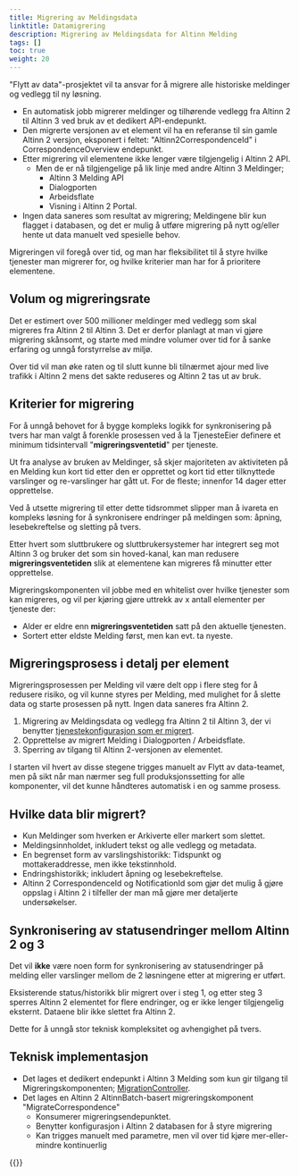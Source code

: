 ```yaml
---
title: Migrering av Meldingsdata
linktitle: Datamigrering
description: Migrering av Meldingsdata for Altinn Melding
tags: []
toc: true
weight: 20
---
```


"Flytt av data"-prosjektet vil ta ansvar for å migrere alle historiske meldinger og vedlegg til ny løsning.

- En automatisk jobb migrerer meldinger og tilhørende vedlegg fra Altinn 2 til Altinn 3 ved bruk av et dedikert API-endepunkt.
- Den migrerte versjonen av et element vil ha en referanse til sin gamle Altinn 2 versjon, eksponert i feltet: "Altinn2CorrespondenceId" i CorrespondenceOverview endepunkt.
- Etter migrering vil elementene ikke lenger være tilgjengelig i Altinn 2 API.
  - Men de er nå tilgjengelige på lik linje med andre Altinn 3 Meldinger;
    - Altinn 3 Melding API
    - Dialogporten
    - Arbeidsflate
    - Visning i Altinn 2 Portal.
- Ingen data saneres som resultat av migrering; Meldingene blir kun flagget i databasen, og det er mulig å utføre migrering på nytt og/eller hente ut data manuelt ved spesielle behov.

Migreringen vil foregå over tid, og man har fleksibilitet til å styre hvilke tjenester man migrerer for, og hvilke kriterier man har for å prioritere elementene.

## Volum og migreringsrate

Det er estimert over 500 millioner meldinger med vedlegg som skal migreres fra Altinn 2 til Altinn 3.
Det er derfor planlagt at man vi gjøre migrering skånsomt, og starte med mindre volumer over tid for å sanke erfaring og unngå forstyrrelse av miljø.

Over tid vil man øke raten og til slutt kunne bli tilnærmet ajour med live trafikk i Altinn 2 mens det sakte reduseres og Altinn 2 tas ut av bruk.

## Kriterier for migrering

For å unngå behovet for å bygge kompleks logikk for synkronisering på tvers har man valgt å forenkle prosessen ved å la TjenesteEier definere et minimum tidsintervall "**migreringsventetid**" per tjeneste.

Ut fra analyse av bruken av Meldinger, så skjer majoriteten av aktiviteten på en Melding kun kort tid etter den er opprettet og kort tid etter tilknyttede varslinger og re-varslinger har gått ut.
For de fleste; innenfor 14 dager etter opprettelse.

Ved å utsette migrering til etter dette tidsrommet slipper man å ivareta en kompleks løsning for å synkronisere endringer på meldingen som: åpning, lesebekreftelse og sletting på tvers.

Etter hvert som sluttbrukere og sluttbrukersystemer har integrert seg mot Altinn 3 og bruker det som sin hoved-kanal, kan man redusere **migreringsventetiden** slik at elementene kan migreres få minutter etter opprettelse.

Migreringskomponenten vil jobbe med en whitelist over hvilke tjenester som kan migreres, og vil per kjøring gjøre uttrekk av x antall elementer per tjeneste der:

- Alder er eldre enn **migreringsventetiden** satt på den aktuelle tjenesten.
- Sortert etter eldste Melding først, men kan evt. ta nyeste.

## Migreringsprosess i detalj per element

Migreringsprosessen per Melding vil være delt opp i flere steg for å redusere risiko, og vil kunne styres per Melding, med mulighet for å slette data og starte prosessen på nytt.
Ingen data saneres fra Altinn 2.

1. Migrering av Meldingsdata og vedlegg fra Altinn 2 til Altinn 3, der vi benytter [tjenestekonfigurasjon som er migrert](../service-migration/).
2. Opprettelse av migrert Melding i Dialogporten / Arbeidsflate.
3. Sperring av tilgang til Altinn 2-versjonen av elementet.

I starten vil hvert av disse stegene trigges manuelt av Flytt av data-teamet, men på sikt når man nærmer seg full produksjonssetting for alle komponenter, vil det kunne håndteres automatisk i en og samme prosess.

## Hvilke data blir migrert?

- Kun Meldinger som hverken er Arkiverte eller markert som slettet.
- Meldingsinnholdet, inkludert tekst og alle vedlegg og metadata.
- En begrenset form av varslingshistorikk: Tidspunkt og mottakeraddresse, men ikke tekstinnhold.
- Endringshistorikk; inkludert åpning og lesebekreftelse.
- Altinn 2 CorrespondenceId og NotificationId som gjør det mulig å gjøre oppslag i Altinn 2 i tilfeller der man må gjøre mer detaljerte undersøkelser.

## Synkronisering av statusendringer mellom Altinn 2 og 3

Det vil **ikke** være noen form for synkronisering av statusendringer på melding eller varslinger mellom de 2 løsningene etter at migrering er utført.

Eksisterende status/historikk blir migrert over i steg 1, og etter steg 3 sperres Altinn 2 elementet for flere endringer, og er ikke lenger tilgjengelig eksternt. Dataene blir ikke slettet fra Altinn 2.

Dette for å unngå stor teknisk kompleksitet og avhengighet på tvers.

## Teknisk implementasjon

- Det lages et dedikert endepunkt i Altinn 3 Melding som kun gir tilgang til Migreringskomponenten; [MigrationController](https://github.com/Altinn/altinn-correspondence/blob/main/src/Altinn.Correspondence.API/Controllers/MigrationController.cs).
- Det lages en Altinn 2 AltinnBatch-basert migreringskomponent "MigrateCorrespondence"
  - Konsumerer migreringsendepunktet.
  - Benytter konfigurasjon i Altinn 2 databasen for å styre migrering
  - Kan trigges manuelt med parametre, men vil over tid kjøre mer-eller-mindre kontinuerlig  

{{<children />}}
